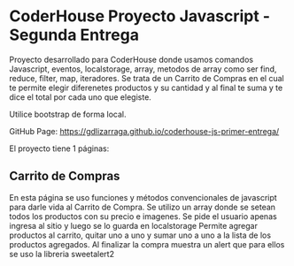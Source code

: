# CoderHouse Proyecto Javascript - Segunda Entrega

Proyecto desarrollado para CoderHouse donde usamos comandos Javascript, eventos, localstorage, array, metodos de array como ser find, reduce, filter, map, iteradores. Se trata de un Carrito de Compras en el cual te permite elegir diferenetes productos y su cantidad y al final te suma y te dice el total por cada uno que elegiste.

Utilice bootstrap de forma local.

GitHub Page: https://gdlizarraga.github.io/coderhouse-js-primer-entrega/

El proyecto tiene 1 páginas:

## Carrito de Compras

En esta página se uso funciones y métodos convencionales de javascript para darle vida al Carrito de Compra.
Se utilizo un array donde se setean todos los productos con su precio e imagenes.
Se pide el usuario apenas ingresa al sitio y luego se lo guarda en localstorage
Permite agregar productos al carrito, quitar uno a uno y sumar uno a uno a la lista de los productos agregados.
Al finalizar la compra muestra un alert que para ellos se uso la libreria sweetalert2
